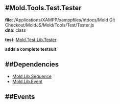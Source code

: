 
#Mold.Tools.Test.Tester
---------------------------------------

__file__: /Applications/XAMPP/xamppfiles/htdocs/Mold Git Checkout/MoldJS/Mold/Tools/Test/Tester.js  
__dna__: class  


	

__test__: [Mold.Test.Lib.Tester](../../../Mold/Test/Lib/Tester.md) 





__adds a complete testsuit__


##Dependencies
--------------

* [Mold.Lib.Sequence](../../../Mold/Lib/Sequence.md) 
* [Mold.Lib.Event](../../../Mold/Lib/Event.md) 


##Events
--------------






 

 


 



		
